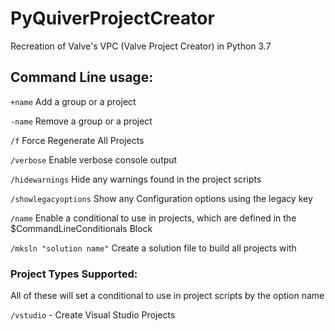 # PyQuiverProjectCreator
Recreation of Valve's VPC (Valve Project Creator) in Python 3.7

## Command Line usage:

`+name` Add a group or a project

`-name` Remove a group or a project

`/f` Force Regenerate All Projects

`/verbose` Enable verbose console output

`/hidewarnings` Hide any warnings found in the project scripts

`/showlegacyoptions` Show any Configuration options using the legacy key

`/name` Enable a conditional to use in projects, which are defined in the $CommandLineConditionals Block

`/mksln "solution name"` Create a solution file to build all projects with

### Project Types Supported:

All of these will set a conditional to use in project scripts by the option name

`/vstudio` - Create Visual Studio Projects

